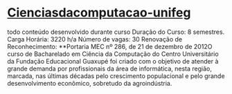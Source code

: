 # [Cienciasdacomputacao-unifeg](https://www.unifeg.edu.br/webacademico/site/descricaocurso.jsp?Ciencia-da-Computacao&codigocurso=101)
todo conteúdo desenvolvido durante curso
Duração do Curso: 8 semestres.
Carga Horária: 3220 h/a
Número de vagas: 30
Renovação de Reconhecimento: **Portaria MEC nº 286, de 21 de dezembro de 2012O curso de Bacharelado em Ciência da Computação do Centro Universitário da Fundação Educacional Guaxupé foi criado com o objetivo de atender à grande demanda por profissionais da área de informática, nesta região, marcada, 
nas últimas décadas pelo crescimento populacional e pelo grande desenvolvimento econômico, sobretudo da agroindústria. 
